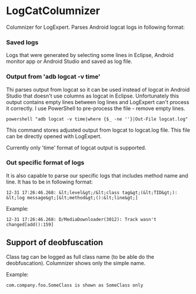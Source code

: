 LogCatColumnizer
================

Columnizer for LogExpert. Parses Android logcat logs in following format:

<h3>Saved logs</h3>
Logs that were generated by selecting some lines in Eclipse, Android monitor app or Android Studio and saved as log file.

<h3>Output from 'adb logcat -v time'</h3>
Thi parses output from logcat so it can be used instead of logcat in Android Studio that doesn't use columns as logcat in Eclipse. Unfortunately this output contains empty lines between log lines and LogExpert can't process it correctly. I use PowerShell to pre-process the file - remove empty lines.

```
powershell "adb logcat -v time|where {$_ -ne ''}|Out-File logcat.log"
```

This command stores adjusted output from logcat to logcat.log file. This file can be directly opened with LogExpert.


Currently only 'time' format of logcat output is supported.

<h3>Out specific format of logs</h3>
It is also capable to parse our specific logs that includes method name and line. It has to be in following format:

```
12-31 17:26:46.268: &lt;level&gt;/&lt;class tag&gt;(&lt;TID&gt;): &lt;log message&gt;[&lt;method&gt;():&lt;line&gt;]
```

Example:

```
12-31 17:26:46.268: D/MediaDownloader(3012): Track wasn't changed[add():159]
```


<h2>Support of deobfuscation</h2>
Class tag can be logged as full class name (to be able do the deobfuscation). Columnizer shows only the simple name.

Example:

```
com.company.foo.SomeClass is shown as SomeClass only
```
